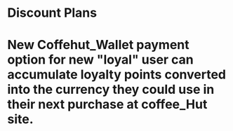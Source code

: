 # Discount Plans
# New Coffehut_Wallet payment option for new "loyal" user can accumulate loyalty points converted into the currency they could use in their next purchase at coffee_Hut site.
